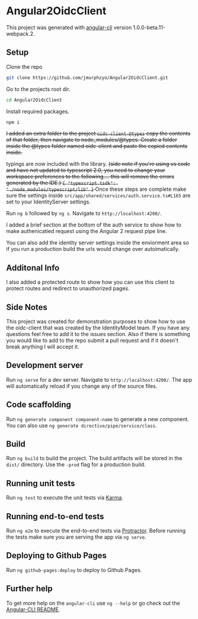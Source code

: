 # Angular2OidcClient

This project was generated with [angular-cli](https://github.com/angular/angular-cli) version 1.0.0-beta.11-webpack.2.

## Setup
Clone the repo
```bash
git clone https://github.com/jmurphzyo/Angular2OidcClient.git
```
Go to the projects root dir.
```bash
cd Angular2OidcClient
```
Install required packages.
```bash
npm i
```
<strike>I added an extra folder to the project `oidc-client-@types` copy the contents of that folder, then navigate to node_modules/@types. Create a folder inside the @types folder named oidc-client and paste the copied contents inside.</strike>

typings are now included with the library.
  <strike>  (side note if you're using vs code and have not updated to typescript 2.0, you need to change your workspace preferences to the following.... this will remove the errors generated by the IDE.)
    ```
    {
        "typescript.tsdk": "./node_modules/typescript/lib"
    }
    ```
</strike>
Once these steps are complete make sure the settings inside `src/app/shared/services/auth.service.ts#L165` are set to your IdentityServer settings.

Run `ng b` followed by `ng s`. Navigate to `http://localhost:4200/`.

I added a brief section at the bottom of the auth service to show how to make authenicatied request using the Angular 2 request pipe line.

You can also add the identity server settings inside the enviorment area so if you run a production build the urls would change over autoimatically.

## Additonal Info
I also added a protected route to show how you can use this client to protect routes and redirect to unauthorized pages.


##  Side Notes
This project was created for demonstration purposes to show how to use the oidc-client that was created by the IdentityModel team. If you have any questions feel free to add it to the issues section. Also if there is something you would like to add to the repo submit a pull request and if it doesn't break anything I will accept it.
    

## Development server
Run `ng serve` for a dev server. Navigate to `http://localhost:4200/`. The app will automatically reload if you change any of the source files.

## Code scaffolding

Run `ng generate component component-name` to generate a new component. You can also use `ng generate directive/pipe/service/class`.

## Build

Run `ng build` to build the project. The build artifacts will be stored in the `dist/` directory. Use the `-prod` flag for a production build.

## Running unit tests

Run `ng test` to execute the unit tests via [Karma](https://karma-runner.github.io).

## Running end-to-end tests

Run `ng e2e` to execute the end-to-end tests via [Protractor](http://www.protractortest.org/). 
Before running the tests make sure you are serving the app via `ng serve`.

## Deploying to Github Pages

Run `ng github-pages:deploy` to deploy to Github Pages.

## Further help

To get more help on the `angular-cli` use `ng --help` or go check out the [Angular-CLI README](https://github.com/angular/angular-cli/blob/master/README.md).
